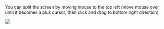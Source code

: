 
You can split the screen by moving mouse to the top left (move mouse over until it becomes a plus cursor, then click and drag to bottom right direction)

![](https://i.imgur.com/Wc5nBMt.png)
